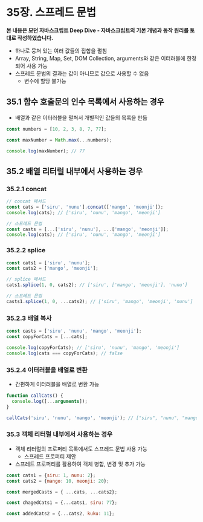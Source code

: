 # 35장. 스프레드 문법

**본 내용은 모던 자바스크립트 Deep Dive - 자바스크립트의 기본 개념과 동작 원리를 토대로 작성하였습니다.**



* 하나로 뭉쳐 있는 여러 값들의 집합을 펼침
* Array, String, Map, Set, DOM Collection, arguments와 같은 이터러블에 한정되어 사용 가능
* 스프레드 문법의 결과는 값이 아니므로 값으로 사용할 수 없음
  * 변수에 할당 불가능



## 35.1 함수 호출문의 인수 목록에서 사용하는 경우

* 배열과 같은 이터러블을 펼쳐서 개별적인 값들의 목록을 만듦

```JavaScript
const numbers = [10, 2, 3, 8, 7, 77];

const maxNumber = Math.max(...numbers);

console.log(maxNumber); // 77
```



## 35.2 배열 리터럴 내부에서 사용하는 경우

### 35.2.1 concat

```JavaScript
// concat 메서드
const cats = ['siru', 'nunu'].concat(['mango', 'meonji']);
console.log(cats); // ['siru', 'nunu', 'mango', 'meonji']

// 스프레드 문법
const casts = [...['siru', 'nunu'], ...['mango', 'meonji']];
console.log(cats); // ['siru', 'nunu', 'mango', 'meonji']
```



### 35.2.2 splice

```Javascript
const cats1 = ['siru', 'nunu'];
const cats2 = ['mango', 'meonji'];

// splice 메서드
cats1.splice(1, 0, cats2); // ['siru', ['mango', 'meonji'], 'nunu']

// 스프레드 문법
casts1.splice(1, 0, ...cats2); // ['siru', 'mango', 'meonji', 'nunu']
```



### 35.2.3 배열 복사

```JavaScript
const casts = ['siru', 'nunu', 'mango', 'meonji'];
const copyForCats = [...cats];

console.log(copyForCats); // ['siru', 'nunu', 'mango', 'meonji']
console.log(cats === copyForCats); // false
```



### 35.2.4 이터러블을 배열로 변환

* 간편하게 이터러블을 배열로 변환 가능

```JavaScript
function callCats() {
  console.log([...arguments]);
}

callCats('siru', 'nunu', 'mango', 'meonji'); // ["siru", "nunu", "mango", "meonji"]
```



### 35.3 객체 리터럴 내부에서 사용하는 경우

* 객체 리터럴의 프로퍼티 목록에서도 스프레드 문법 사용 가능
  * 스프레드 프로퍼티 제안
* 스프레트 프로퍼티를 활용하여 객체 병합, 변경 및 추가 가능

```javascript
const cats1 = {siru: 1, nunu: 2};
const cats2 = {mango: 10, meonji: 20};

const mergedCasts = { ...cats, ...cats2};

const chagedCats1 = {...cats1, siru: 77};

const addedCats2 = {...cats2, kuku: 11};
```

